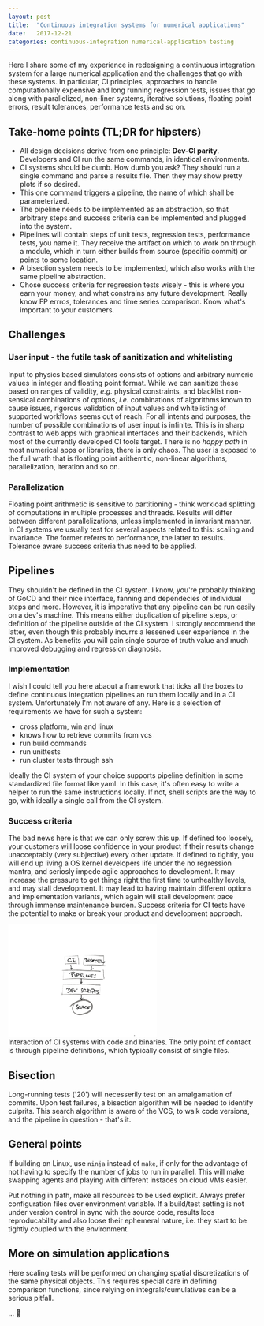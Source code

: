 ```yaml
---
layout: post
title:  "Continuous integration systems for numerical applications"
date:   2017-12-21
categories: continuous-integration numerical-application testing
---
```


Here I share some of my experience in redesigning a continuous integration system for a large numerical application and the challenges that go with these systems. In particular, CI principles, approaches to handle computationally expensive and long running regression tests, issues that go along with parallelized, non-liner systems, iterative solutions, floating point errors, result tolerances, performance tests and so on.

## Take-home points (TL;DR for hipsters)
- All design decisions derive from one principle: **Dev-CI parity**. Developers and CI run the same commands, in identical environments.
- CI systems should be dumb. How dumb you ask? They should run a single command and parse a results file. Then 
they may show pretty plots if so desired.
- This one command triggers a pipeline, the name of which shall be parameterized.
- The pipeline needs to be implemented as an abstraction, so that arbitrary steps and success criteria can be implemented and plugged into the system.
- Pipelines will contain steps of unit tests, regression tests, performance tests, you name it. They receive the artifact on which to work on through a module, which in turn either builds from source (specific commit) or points to some location.
- A bisection system needs to be implemented, which also works with the same pipeline abstraction.
- Chose success criteria for regression tests wisely - this is where you earn your money, and what constrains any future development. Really know FP errros, tolerances and time series comparison. Know what's important to your customers.

## Challenges 

### User input - the futile task of sanitization and whitelisting

Input to physics based simulators consists of options and arbitrary numeric values in integer and floating point format. While we can sanitize these based on ranges of validity, *e.g.* physical constraints, and blacklist non-sensical combinations of options, *i.e.* combinations of algorithms known to cause issues, rigorous validation of input values and whitelisting of supported workflows seems out of reach. For all intents and purposes, the number of possible combinations of user input is infinite. This is in sharp contrast to web apps with graphical interfaces and their backends, which most of the currently developed CI tools target. There is no *happy path* in most numerical apps or libraries, there is only chaos. The user is exposed to the full wrath that is floating point arithemtic, non-linear algorithms, parallelization, iteration and so on. 

### Parallelization

Floating point arithmetic is sensitive to partitioning - think workload splitting of computations in multiple processes and threads. Results will differ between different parallelizations, unless implemented in invariant manner. In CI systems we usually test for several aspects related to this: scaling and invariance. The former referrs to performance, the latter to results. Tolerance aware success criteria thus need to be applied.

## Pipelines

They shouldn't be defined in the CI system. I know, you're probably thinking of GoCD and their nice interface, fanning and dependecies of individual steps and more. However, it is imperative that any pipeline can be run easily on a dev's machine. This means either duplication of pipeline steps, or definition of the pipeline outside of the CI system. I strongly recommend the latter, even though this probably incurrs a lessened user experience in the CI system. As benefits you will gain single source of truth value and much improved debugging and regression diagnosis.

### Implementation

I wish I could tell you here abaout a framework that ticks all the boxes to define continuous integration pipelines an run them locally and in a CI system. Unfortunately I'm not aware of any. Here is a selection of requirements we have for such a system:
- cross platform, win and linux
- knows how to retrieve commits from vcs
- run build commands
- run unittests
- run cluster tests through ssh

Ideally the CI system of your choice supports pipeline definition in some standardized file format like yaml. In this case, it's often easy to write a helper to run the same instructions locally. If not, shell scripts are the way to go, with ideally a single call from the CI system.

### Success criteria

The bad news here is that we can only screw this up. If defined too loosely, your customers will loose confidence in your product if their results change unacceptably (very subjective) every other update. If defined to tightly, you will end up living a OS kernel developers life under the no regression mantra, and seriosly impede agile approaches to development. It may increase the pressure to get things right the first time to unhealthy levels, and may stall development. It may lead to having maintain different options and implementation variants, which again will stall development pace through immense maintenance burden. Success criteria for CI tests have the potential to make or break your product and development approach.

<div class="fig figcenter">
  <img src="/assets/ci_hirarchy.png" width="60%">
  <div class="figcaption">Interaction of CI systems with code and binaries. The only point of contact is through pipeline definitions, which typically consist of single files.</div>
</div>

## Bisection

Long-running tests ('20') will necesserily test on an amalgamation of commits. Upon test failures, a bisection algorithm will be needed to identify culprits. This search algorithm is aware of the VCS, to walk code versions, and the pipeline in question - that's it.

## General points
If building on Linux, use `ninja` instead of `make`, if only for the advantage of not having to specify the number of jobs to run in parallel. This will make swapping agents and playing with different instaces on cloud VMs easier.

Put nothing in path, make all resources to be used explicit. Always prefer configuration files over environment variable. If a build/test setting is not under version control in sync with the source code, results loos reproducability and also loose their ephemeral nature, i.e. they start to be tightly coupled with the environment.

## More on simulation applications

Here scaling tests will be performed on changing spatial discretizations of the same physical objects. This requires special care in defining comparison functions, since relying on integrals/cumulatives can be a serious pitfall.

... :construction:

